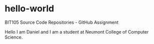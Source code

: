# hello-world
BIT105 Source Code Repositories - GitHub Assignment

Hello I am Daniel and I am a student at Neumont College of Computer Science.
